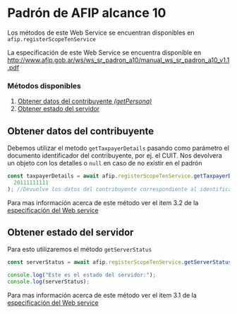 # Padrón de AFIP alcance 10

Los métodos de este Web Service se encuentran disponibles en `afip.registerScopeTenService`

La especificación de este Web Service se encuentra disponible en http://www.afip.gob.ar/ws/ws_sr_padron_a10/manual_ws_sr_padron_a10_v1.1.pdf

### Métodos disponibles

1. [Obtener datos del contribuyente _(getPersona)_](#obtener-datos-del-contribuyente)
2. [Obtener estado del servidor](#obtener-estado-del-servidor)

## Obtener datos del contribuyente

Debemos utilizar el metodo `getTaxpayerDetails` pasando como parámetro el documento identificador del contribuyente, por ej. el CUIT. Nos devolvera un objeto con los detalles o `null` en caso de no existir en el padrón

```js
const taxpayerDetails = await afip.registerScopeTenService.getTaxpayerDetails(
  20111111111
); //Devuelve los datos del contribuyente correspondiente al identificador 20111111111
```

Para mas información acerca de este método ver el item 3.2 de la [especificación del Web service](http://www.afip.gob.ar/ws/ws_sr_padron_a10/manual_ws_sr_padron_a10_v1.1.pdf)

## Obtener estado del servidor

Para esto utilizaremos el método `getServerStatus`

```js
const serverStatus = await afip.registerScopeTenService.getServerStatus();

console.log("Este es el estado del servidor:");
console.log(serverStatus);
```

Para mas información acerca de este método ver el item 3.1 de la [especificación del Web service](http://www.afip.gob.ar/ws/ws_sr_padron_a10/manual_ws_sr_padron_a10_v1.1.pdf)
